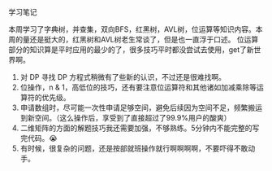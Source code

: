 学习笔记

本周学习了字典树，并查集，双向BFS，红黑树，AVL树，位运算等知识内容。本周的量还是挺大的，红黑树和AVL树老生常谈了，但是也一直浮于口述。
位运算部分的知识算是平时应用的最少的了，很多技巧平时都没尝试去使用，get了新世界啊。

1. 对 DP 寻找 DP 方程式稍微有了些新的认识，不过还是很难找啊。
2. 位操作，n & 1，高低位的技巧，还有要注意位运算符和其他诸如加减乘除等运算符的优先级。
3. 申请数组时，尽可能一次性申请足够空间，避免后续因为空间不足，频繁搬运到新空间。（这么操作后，享受到了直接超过了99.9%用户的酸爽）
4. 二维矩阵的方面的解题技巧我还需要加强，不够熟练。5分钟内不能完整的写完代码。😭
5. 有时候，很复杂的问题，还是按部就班操作就行啊啊啊啊，不要吓得不敢动手。